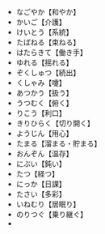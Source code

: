 - なごやか【和やか】
- かいご【介護】
- けいとう【系統】
- たばねる【束ねる】
- はたらきて【働き手】
- ゆれる【揺れる】
- ぞくしゅつ【続出】
- くしゃみ【嚔】
- あつかう【扱う】
- うつむく【俯く】
- りこう【利口】
- きりひらく【切り開く】
- ようじん【用心】
- たまる【溜まる・貯まる】
- おんぞん【温存】
- にぶい【鈍い】
- たつ【経つ】
- にっか【日課】
- たさい【多彩】
- いねむり【居眠り】
- のりつぐ【乗り継ぐ】
- 